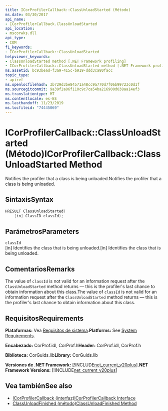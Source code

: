 ```yaml
---
title: ICorProfilerCallback::ClassUnloadStarted (Método)
ms.date: 03/30/2017
api_name:
- ICorProfilerCallback.ClassUnloadStarted
api_location:
- mscorwks.dll
api_type:
- COM
f1_keywords:
- ICorProfilerCallback::ClassUnloadStarted
helpviewer_keywords:
- ClassUnloadStarted method [.NET Framework profiling]
- ICorProfilerCallback::ClassUnloadStarted method [.NET Framework profiling]
ms.assetid: bc93bead-f3a9-415c-b919-ddd3ca80facc
topic_type:
- apiref
ms.openlocfilehash: 3b729d3be84571a48cc9a770d7f06b99723c0d1f
ms.sourcegitcommit: 9a39f2a06f110c9c7ca54ba216900d038aa14ef3
ms.translationtype: MT
ms.contentlocale: es-ES
ms.lasthandoff: 11/23/2019
ms.locfileid: "74445069"
---
```

# <a name="icorprofilercallbackclassunloadstarted-method"></a><span data-ttu-id="686a7-102">ICorProfilerCallback::ClassUnloadStarted (Método)</span><span class="sxs-lookup"><span data-stu-id="686a7-102">ICorProfilerCallback::ClassUnloadStarted Method</span></span>
<span data-ttu-id="686a7-103">Notifies the profiler that a class is being unloaded.</span><span class="sxs-lookup"><span data-stu-id="686a7-103">Notifies the profiler that a class is being unloaded.</span></span>  
  
## <a name="syntax"></a><span data-ttu-id="686a7-104">Sintaxis</span><span class="sxs-lookup"><span data-stu-id="686a7-104">Syntax</span></span>  
  
```cpp  
HRESULT ClassUnloadStarted(  
    [in] ClassID classId);  
```  
  
## <a name="parameters"></a><span data-ttu-id="686a7-105">Parámetros</span><span class="sxs-lookup"><span data-stu-id="686a7-105">Parameters</span></span>  
 `classId`  
 <span data-ttu-id="686a7-106">[in] Identifies the class that is being unloaded.</span><span class="sxs-lookup"><span data-stu-id="686a7-106">[in] Identifies the class that is being unloaded.</span></span>  
  
## <a name="remarks"></a><span data-ttu-id="686a7-107">Comentarios</span><span class="sxs-lookup"><span data-stu-id="686a7-107">Remarks</span></span>  
 <span data-ttu-id="686a7-108">The value of `classId` is not valid for an information request after the `ClassUnloadStarted` method returns — this is the profiler's last chance to obtain information about this class.</span><span class="sxs-lookup"><span data-stu-id="686a7-108">The value of `classId` is not valid for an information request after the `ClassUnloadStarted` method returns — this is the profiler's last chance to obtain information about this class.</span></span>  
  
## <a name="requirements"></a><span data-ttu-id="686a7-109">Requisitos</span><span class="sxs-lookup"><span data-stu-id="686a7-109">Requirements</span></span>  
 <span data-ttu-id="686a7-110">**Plataformas:** Vea [Requisitos de sistema](../../../../docs/framework/get-started/system-requirements.md).</span><span class="sxs-lookup"><span data-stu-id="686a7-110">**Platforms:** See [System Requirements](../../../../docs/framework/get-started/system-requirements.md).</span></span>  
  
 <span data-ttu-id="686a7-111">**Encabezado:** CorProf.idl, CorProf.h</span><span class="sxs-lookup"><span data-stu-id="686a7-111">**Header:** CorProf.idl, CorProf.h</span></span>  
  
 <span data-ttu-id="686a7-112">**Biblioteca:** CorGuids.lib</span><span class="sxs-lookup"><span data-stu-id="686a7-112">**Library:** CorGuids.lib</span></span>  
  
 <span data-ttu-id="686a7-113">**Versiones de .NET Framework:** [!INCLUDE[net_current_v20plus](../../../../includes/net-current-v20plus-md.md)]</span><span class="sxs-lookup"><span data-stu-id="686a7-113">**.NET Framework Versions:** [!INCLUDE[net_current_v20plus](../../../../includes/net-current-v20plus-md.md)]</span></span>  
  
## <a name="see-also"></a><span data-ttu-id="686a7-114">Vea también</span><span class="sxs-lookup"><span data-stu-id="686a7-114">See also</span></span>

- [<span data-ttu-id="686a7-115">ICorProfilerCallback (interfaz)</span><span class="sxs-lookup"><span data-stu-id="686a7-115">ICorProfilerCallback Interface</span></span>](../../../../docs/framework/unmanaged-api/profiling/icorprofilercallback-interface.md)
- [<span data-ttu-id="686a7-116">ClassUnloadFinished (método)</span><span class="sxs-lookup"><span data-stu-id="686a7-116">ClassUnloadFinished Method</span></span>](../../../../docs/framework/unmanaged-api/profiling/icorprofilercallback-classunloadfinished-method.md)

